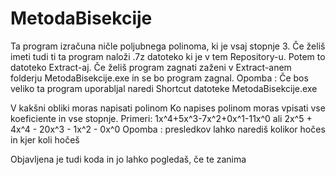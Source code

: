 # MetodaBisekcije

Ta program izračuna ničle poljubnega polinoma, ki je vsaj stopnje 3.
Če želiš imeti tudi ti ta program naloži .7z datoteko ki je v tem Repository-u.
Potem to datoteko Extract-aj. Če želiš program zagnati zaženi v Extract-anem folderju MetodaBisekcije.exe in se bo program zagnal.
Opomba : Če bos veliko ta program uporabljal naredi Shortcut datoteke MetodaBisekcije.exe

V kakšni obliki moras napisati polinom
Ko napises polinom moras vpisati vse koeficiente in vse stopnje.
Primeri:
1x^4+5x^3-7x^2+0x^1-11x^0 ali 
2x^5 + 4x^4 - 20x^3 - 1x^2 - 0x^0
Opomba : presledkov lahko narediš kolikor hočes in kjer koli hočeš


Objavljena je tudi koda in jo lahko pogledaš, če te zanima
